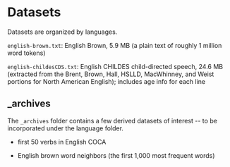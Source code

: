 Datasets
========

Datasets are organized by languages.

`english-brown.txt`: English Brown, 5.9 MB (a plain text of roughly 1 million word tokens)

`english-childesCDS.txt`: English CHILDES child-directed speech, 24.6 MB (extracted from the Brent, Brown, Hall, HSLLD, MacWhinney, and Weist portions for North American English); includes age info for each line

_archives
---------

The `_archives` folder contains a few derived datasets of interest -- to be incorporated under the language folder.

- first 50 verbs in English COCA

- English brown word neighbors (the first 1,000 most frequent words)


